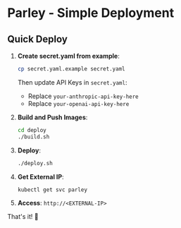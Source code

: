 # Parley - Simple Deployment

## Quick Deploy

1. **Create secret.yaml from example**:
   ```bash
   cp secret.yaml.example secret.yaml
   ```
   Then update API Keys in `secret.yaml`:
   - Replace `your-anthropic-api-key-here`
   - Replace `your-openai-api-key-here`

2. **Build and Push Images**:
   ```bash
   cd deploy
   ./build.sh
   ```

3. **Deploy**:
   ```bash
   ./deploy.sh
   ```

4. **Get External IP**:
   ```bash
   kubectl get svc parley
   ```

5. **Access**: `http://<EXTERNAL-IP>`

That's it! 🎉